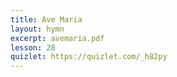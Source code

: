 ```yaml
---
title: Ave Maria
layout: hymn
excerpt: avemaria.pdf
lesson: 28
quizlet: https://quizlet.com/_h82py
---
```


